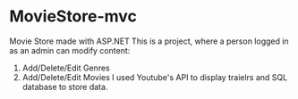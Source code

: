# MovieStore-mvc
Movie Store made with ASP.NET
This is a project, where a person logged in as an admin can modify content: 
1. Add/Delete/Edit Genres
2. Add/Delete/Edit Movies
I used Youtube's API to display traielrs and SQL database to store data.
